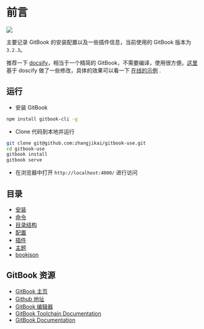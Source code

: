 # 前言

<img src="https://cdn.jsdelivr.net/gh/ashunun/image@main/img/1638544109137bg.jpg"  />

主要记录 GitBook 的安装配置以及一些插件信息，当前使用的 GitBook 版本为 `3.2.3`。

推荐一下 [docsify](https://github.com/QingWei-Li/docsify)，相当于一个精简的 GitBook，不需要编译，使用很方便。[这里](https://github.com/zhangjikai/docsify) 基于 doscify 做了一些修改，具体的效果可以看一下 [在线的示例](http://doc.zhangjikai.com/#/) .

## 运行

- 安装 GitBook

```bash
npm install gitbook-cli -g
```

- Clone 代码到本地并运行

```bash
git clone git@github.com:zhangjikai/gitbook-use.git
cd gitbook-use
gitbook install
gitbook serve
```

- 在浏览器中打开 `http://localhost:4000/` 进行访问

## 目录

- [安装](installation.md)
- [命令](commands.md)
- [目录结构](structure.md)
- [配置](settings.md)
- [插件](plugins.md)
- [主题](themes.md)
- [bookjson](bookjson.md)

## GitBook 资源

- [GitBook 主页](https://www.gitbook.com/)
- [Github 地址](https://github.com/GitbookIO/)
- [GitBook 编辑器](https://www.gitbook.com/editor/osx)
- [GitBook Toolchain Documentation](http://toolchain.gitbook.com/)
- [GitBook Documentation](http://help.gitbook.com/)
